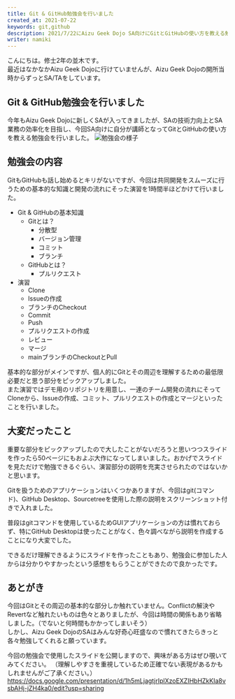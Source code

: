 ```yaml
---
title: Git & GitHub勉強会を行いました
created_at: 2021-07-22
keywords: git,github
description: 2021/7/22にAizu Geek Dojo SA向けにGitとGitHubの使い方を教える勉強会を行いました。その様子を少し紹介します。
writer: namiki
---
```


こんにちは。修士2年の並木です。  
最近はなかなかAizu Geek Dojoに行けていませんが、Aizu Geek Dojoの開所当時からずっとSA/TAをしています。

## Git & GitHub勉強会を行いました

今年もAizu Geek Dojoに新しくSAが入ってきましたが、SAの技術力向上とSA業務の効率化を目指し、今回SA向けに自分が講師となってGitとGitHubの使い方を教える勉強会を行いました。
![勉強会の様子](https://imgur.com/XlkoA4H.jpg)

## 勉強会の内容

GitもGitHubも話し始めるとキリがないですが、今回は共同開発をスムーズに行うための基本的な知識と開発の流れにそった演習を1時間半ほどかけて行いました。

- Git & GitHubの基本知識
  - Gitとは？
    - 分散型
    - バージョン管理
    - コミット
    - ブランチ
  - GitHubとは？
    - プルリクエスト
- 演習
  - Clone
  - Issueの作成
  - ブランチのCheckout
  - Commit
  - Push
  - プルリクエストの作成
  - レビュー
  - マージ
  - mainブランチのCheckoutとPull

基本的な部分がメインですが、個人的にGitとその周辺を理解するための最低限必要だと思う部分をピックアップしました。  
また演習ではデモ用のリポジトリを用意し、一連のチーム開発の流れにそってCloneから、Issueの作成、コミット、プルリクエストの作成とマージといったことを行いました。

## 大変だったこと
重要な部分をピックアップしたので大したことがないだろうと思いつつスライドを作ったら50ページにもおよぶ大作になってしまいました。おかげでスライドを見ただけで勉強できるぐらい、演習部分の説明を充実させられたのではないかと思います。  

Gitを扱うためのアプリケーションはいくつかありますが、今回はgit(コマンド)、GitHub Desktop、Sourcetreeを使用した際の説明をスクリーンショット付きで入れました。  

普段はgitコマンドを使用しているためGUIアプリケーションの方は慣れておらず、特にGitHub Desktopは使ったことがなく、色々調べながら説明を作成することになり大変でした。  

できるだけ理解できるようにスライドを作ったこともあり、勉強会に参加した人からは分かりやすかったという感想をもらうことができたので良かったです。  

## あとがき
今回はGitとその周辺の基本的な部分しか触れていません。Conflictの解決やRevertなど触れたいものは色々とありましたが、今回は時間の関係もあり省略しました。（でないと何時間もかかってしまいそう）  
しかし、Aizu Geek DojoのSAはみんな好奇心旺盛なので慣れてきたらきっと各々勉強してくれると願っています。

今回の勉強会で使用したスライドを公開しますので、興味がある方はぜひ覗いてみてください。
（理解しやすさを重視しているため正確でない表現があるかもしれませんがご了承ください。）
https://docs.google.com/presentation/d/1h5mLjagtjrIplXzoEXZIHbHZkKIa8vsbAHj-jZH4ka0/edit?usp=sharing
